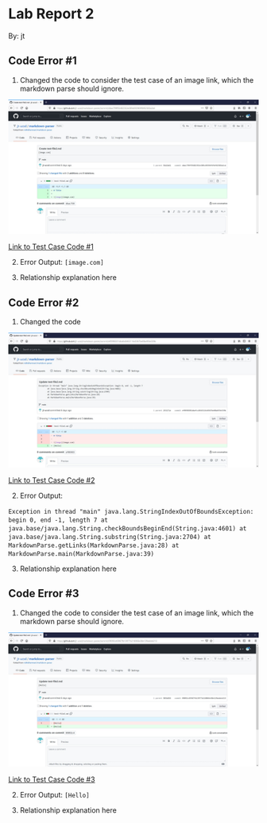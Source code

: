 # Lab Report 2
By: jt

## Code Error #1
1) Changed the code to consider the test case of an image link, which the markdown parse should ignore.

![Test Case 1](https://raw.githubusercontent.com/jt-ucsd/cse15l-lab-report-2/main/Lab%20Report%202%20-%20Error%201.jpg)

[Link to Test Case Code #1](https://github.com/jt-ucsd/markdown-parser/commit/dbac799f55482352e389c69396f4fbf62583a2cd)

2) Error Output: `[image.com]`

3) Relationship explanation here

## Code Error #2
1) Changed the code 

![Test Case 2](https://raw.githubusercontent.com/jt-ucsd/cse15l-lab-report-2/main/Lab%20Report%202%20-%20Error%202.jpg)

[Link to Test Case Code #2](https://github.com/jt-ucsd/markdown-parser/commit/ef0998301dbafcc8463116c0367be08a493e339b)

2) Error Output: 

`Exception in thread "main" java.lang.StringIndexOutOfBoundsException: begin 0, end -1, length 7
   at java.base/java.lang.String.checkBoundsBeginEnd(String.java:4601)
   at java.base/java.lang.String.substring(String.java:2704)
   at MarkdownParse.getLinks(MarkdownParse.java:28)
   at MarkdownParse.main(MarkdownParse.java:39)`

3) Relationship explanation here

## Code Error #3
1) Changed the code to consider the test case of an image link, which the markdown parse should ignore.

![Test Case 3](https://raw.githubusercontent.com/jt-ucsd/cse15l-lab-report-2/main/Lab%20Report%202%20-%20Error%203.jpg)

[Link to Test Case Code #3](https://github.com/jt-ucsd/markdown-parser/commit/09092c45967fb13977b218066e38e129addcb213)

2) Error Output: `[Hello]`

3) Relationship explanation here